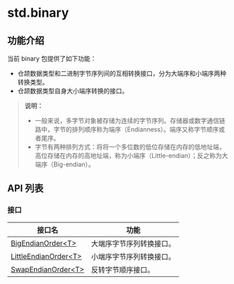# std.binary

## 功能介绍

当前 binary 包提供了如下功能：

- 仓颉数据类型和二进制字节序列间的互相转换接口，分为大端序和小端序两种转换类型。
- 仓颉数据类型自身大小端序转换的接口。

> **说明：**
>
> - 一般来说，多字节对象被存储为连续的字节序列。存储器或数字通信链路中，字节的排列顺序称为端序（Endianness）。端序又称字节顺序或者尾序。
> - 字节有两种排列方式：将将一个多位数的低位存储在内存的低地址端，高位存储在内存的高地址端，称为小端序（Little-endian）；反之称为大端序（Big-endian）。

## API 列表

### 接口

| 接口名                                                       | 功能                     |
| ------------------------------------------------------------ | ------------------------ |
| [BigEndianOrder\<T>](./binary_package_api/binary_package_interfaces.md#interface-bigendianordert) | 大端序字节序列转换接口。 |
| [LittleEndianOrder\<T>](./binary_package_api/binary_package_interfaces.md#interface-littleendianordert) | 小端序字节序列转换接口。 |
| [SwapEndianOrder\<T>](./binary_package_api/binary_package_interfaces.md#interface-swapendianordert) | 反转字节顺序接口。       |
